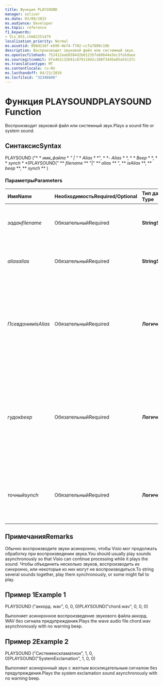 ```yaml
---
title: Функция PLAYSOUND
manager: soliver
ms.date: 03/09/2015
ms.audience: Developer
ms.topic: reference
f1_keywords:
- Vis_DSS.chm82251479
localization_priority: Normal
ms.assetid: 098d216f-e699-0e74-f702-ccfa7809c19b
description: Воспроизводит звуковой файл или системный звук.
ms.openlocfilehash: 752412aab6584d2b01235fe88644e3ec3fa5daee
ms.sourcegitcommit: 8fe462c32b91c87911942c188f3445e85a54137c
ms.translationtype: MT
ms.contentlocale: ru-RU
ms.lasthandoff: 04/23/2019
ms.locfileid: "32346846"
---
```

# <a name="playsound-function"></a><span data-ttu-id="1f18f-103">Функция PLAYSOUND</span><span class="sxs-lookup"><span data-stu-id="1f18f-103">PLAYSOUND Function</span></span>

<span data-ttu-id="1f18f-104">Воспроизводит звуковой файл или системный звук.</span><span class="sxs-lookup"><span data-stu-id="1f18f-104">Plays a sound file or system sound.</span></span> 
  
## <a name="syntax"></a><span data-ttu-id="1f18f-105">Синтаксис</span><span class="sxs-lookup"><span data-stu-id="1f18f-105">Syntax</span></span>

<span data-ttu-id="1f18f-106">PLAYSOUND ("\* \* *имя_файла* \* *" | "* \* *Alias* \* \*", \* \*- *Alias* \* \*, \* \* *Beep* \* \*, \* \* *synch* \* \*)</span><span class="sxs-lookup"><span data-stu-id="1f18f-106">PLAYSOUND(" \*\* *filename* \*\* "|" \*\* *alias* \*\* ", \*\* *isAlias* \*\*, \*\* *beep* \*\*, \*\* *synch* \*\* )</span></span> 
  
### <a name="parameters"></a><span data-ttu-id="1f18f-107">Параметры</span><span class="sxs-lookup"><span data-stu-id="1f18f-107">Parameters</span></span>

|<span data-ttu-id="1f18f-108">**Имя**</span><span class="sxs-lookup"><span data-stu-id="1f18f-108">**Name**</span></span>|<span data-ttu-id="1f18f-109">**Необходимость**</span><span class="sxs-lookup"><span data-stu-id="1f18f-109">**Required/Optional**</span></span>|<span data-ttu-id="1f18f-110">**Тип данных**</span><span class="sxs-lookup"><span data-stu-id="1f18f-110">**Data Type**</span></span>|<span data-ttu-id="1f18f-111">**Описание**</span><span class="sxs-lookup"><span data-stu-id="1f18f-111">**Description**</span></span>|
|:-----|:-----|:-----|:-----|
| <span data-ttu-id="1f18f-112">_задан_</span><span class="sxs-lookup"><span data-stu-id="1f18f-112">_filename_</span></span> <br/> |<span data-ttu-id="1f18f-113">Обязательный</span><span class="sxs-lookup"><span data-stu-id="1f18f-113">Required</span></span>  <br/> |<span data-ttu-id="1f18f-114">**String**</span><span class="sxs-lookup"><span data-stu-id="1f18f-114">**String**</span></span> <br/> |<span data-ttu-id="1f18f-115">Имя звукового файла, который необходимо прослушать.</span><span class="sxs-lookup"><span data-stu-id="1f18f-115">The name of the sound file you want to play.</span></span>  <br/> |
| <span data-ttu-id="1f18f-116">_alias_</span><span class="sxs-lookup"><span data-stu-id="1f18f-116">_alias_</span></span> <br/> |<span data-ttu-id="1f18f-117">Обязательный</span><span class="sxs-lookup"><span data-stu-id="1f18f-117">Required</span></span>  <br/> |<span data-ttu-id="1f18f-118">**String**</span><span class="sxs-lookup"><span data-stu-id="1f18f-118">**String**</span></span> <br/> | <span data-ttu-id="1f18f-119">Системный звук, представленный псевдонимом.</span><span class="sxs-lookup"><span data-stu-id="1f18f-119">A system sound represented by an alias.</span></span>  <br/> |
| <span data-ttu-id="1f18f-120">_Псевдоним_</span><span class="sxs-lookup"><span data-stu-id="1f18f-120">_isAlias_</span></span> <br/> |<span data-ttu-id="1f18f-121">Обязательный</span><span class="sxs-lookup"><span data-stu-id="1f18f-121">Required</span></span>  <br/> |<span data-ttu-id="1f18f-122">**Логический**</span><span class="sxs-lookup"><span data-stu-id="1f18f-122">**Boolean**</span></span> <br/> | <span data-ttu-id="1f18f-123">Указывает, является ли предыдущее выражение псевдонимом или именем файла; Используйте ненулевое значение, чтобы указать псевдоним.</span><span class="sxs-lookup"><span data-stu-id="1f18f-123">Specifies whether the preceding expression is an alias or file name; use a non-zero value to specify an alias.</span></span>  <br/> |
| <span data-ttu-id="1f18f-124">_гудок_</span><span class="sxs-lookup"><span data-stu-id="1f18f-124">_beep_</span></span> <br/> |<span data-ttu-id="1f18f-125">Обязательный</span><span class="sxs-lookup"><span data-stu-id="1f18f-125">Required</span></span>  <br/> |<span data-ttu-id="1f18f-126">**Логический**</span><span class="sxs-lookup"><span data-stu-id="1f18f-126">**Boolean**</span></span> <br/> |<span data-ttu-id="1f18f-127">Указывает, следует ли включать звуковые сигналы при невозможности воспроизведения звукового сигнала в Microsoft Visio. Используйте для звукового сигнала ненулевое значение.</span><span class="sxs-lookup"><span data-stu-id="1f18f-127">Specifies whether Microsoft Visio beeps when sound can't be played; use a non-zero number to beep.</span></span>  <br/> |
| <span data-ttu-id="1f18f-128">_точный_</span><span class="sxs-lookup"><span data-stu-id="1f18f-128">_synch_</span></span> <br/> |<span data-ttu-id="1f18f-129">Обязательный</span><span class="sxs-lookup"><span data-stu-id="1f18f-129">Required</span></span>  <br/> |<span data-ttu-id="1f18f-130">**Логический**</span><span class="sxs-lookup"><span data-stu-id="1f18f-130">**Boolean**</span></span> <br/> |<span data-ttu-id="1f18f-131">Определяет, воспроизводится ли звук асинхронно (0) или синхронно (1).</span><span class="sxs-lookup"><span data-stu-id="1f18f-131">Determines whether sounds are played asynchronously (0) or synchronously (1).</span></span>  <br/> |
   
## <a name="remarks"></a><span data-ttu-id="1f18f-132">Примечания</span><span class="sxs-lookup"><span data-stu-id="1f18f-132">Remarks</span></span>

<span data-ttu-id="1f18f-133">Обычно воспроизводите звуки асинхронно, чтобы Visio мог продолжать обработку при воспроизведении звука.</span><span class="sxs-lookup"><span data-stu-id="1f18f-133">You should usually play sounds asynchronously so that Visio can continue processing while it plays the sound.</span></span> <span data-ttu-id="1f18f-134">Чтобы объединить несколько звуков, воспроизводить их синхронно, или некоторые из них могут не воспроизводиться.</span><span class="sxs-lookup"><span data-stu-id="1f18f-134">To string several sounds together, play them synchronously, or some might fail to play.</span></span> 
  
## <a name="example-1"></a><span data-ttu-id="1f18f-135">Пример 1</span><span class="sxs-lookup"><span data-stu-id="1f18f-135">Example 1</span></span>

<span data-ttu-id="1f18f-136">PLAYSOUND ("аккорд. wav", 0, 0, 0)</span><span class="sxs-lookup"><span data-stu-id="1f18f-136">PLAYSOUND("chord.wav", 0, 0, 0)</span></span>
  
<span data-ttu-id="1f18f-137">Выполняет асинхронное воспроизведение звукового файла аккорд. WAV без сигнала предупреждения.</span><span class="sxs-lookup"><span data-stu-id="1f18f-137">Plays the wave audio file chord.wav asynchronously with no warning beep.</span></span>
  
## <a name="example-2"></a><span data-ttu-id="1f18f-138">Пример 2</span><span class="sxs-lookup"><span data-stu-id="1f18f-138">Example 2</span></span>

<span data-ttu-id="1f18f-139">PLAYSOUND ("Системекскламатион", 1, 0, 0)</span><span class="sxs-lookup"><span data-stu-id="1f18f-139">PLAYSOUND("SystemExclamation", 1, 0, 0)</span></span>
  
<span data-ttu-id="1f18f-140">Выполняет асинхронный звук с желтым восклицательным сигналом без предупреждения.</span><span class="sxs-lookup"><span data-stu-id="1f18f-140">Plays the system exclamation sound asynchronously with no warning beep.</span></span>
  

